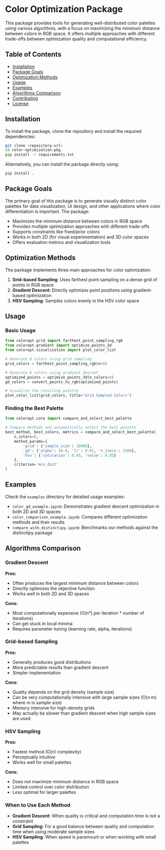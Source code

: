 # Color Optimization Package

This package provides tools for generating well-distributed color palettes using various algorithms, with a focus on maximizing the minimum distance between colors in RGB space. It offers multiple approaches with different trade-offs between optimization quality and computational efficiency.

## Table of Contents

- [Installation](#installation)
- [Package Goals](#package-goals)
- [Optimization Methods](#optimization-methods)
- [Usage](#usage)
- [Examples](#examples)
- [Algorithms Comparison](#algorithms-comparison)
- [Contributing](#contributing)
- [License](#license)

## Installation

To install the package, clone the repository and install the required dependencies:

```bash
git clone <repository-url>
cd color-optimization-pkg
pip install -r requirements.txt
```

Alternatively, you can install the package directly using:

```bash
pip install .
```

## Package Goals

The primary goal of this package is to generate visually distinct color palettes for data visualization, UI design, and other applications where color differentiation is important. The package:

- Maximizes the minimum distance between colors in RGB space
- Provides multiple optimization approaches with different trade-offs
- Supports constraints like fixed/prior colors
- Works in both 2D (for visual experimentation) and 3D color spaces
- Offers evaluation metrics and visualization tools

## Optimization Methods

The package implements three main approaches for color optimization:

1. **Grid-based Sampling**: Uses farthest point sampling on a dense grid of points in RGB space
2. **Gradient Descent**: Directly optimizes point positions using gradient-based optimization
3. **HSV Sampling**: Samples colors evenly in the HSV color space

## Usage

### Basic Usage

```python
from coloropt.grid import farthest_point_sampling_rgb
from coloropt.gradient import optimize_points_3d
from coloropt.visualization import plot_color_list

# Generate 8 colors using grid sampling
grid_colors = farthest_point_sampling_rgb(n=8)

# Generate 8 colors using gradient descent
optimized_points = optimize_points_3d(n_colors=8)
gd_colors = convert_points_to_rgb(optimized_points)

# Visualize the resulting palette
plot_color_list(grid_colors, title="Grid Sampled Colors")
```

### Finding the Best Palette

```python
from coloropt.core import compare_and_select_best_palette

# Compare methods and automatically select the best palette
best_method, best_colors, metrics = compare_and_select_best_palette(
    n_colors=8,
    method_params={
        'grid': {'sample_size': 10000},
        'gd': {'alpha': 40.0, 'lr': 0.01, 'n_iters': 1500},
        'hsv': {'saturation': 0.85, 'value': 0.85}
    },
    criterion='min_dist'
)
```

## Examples

Check the `examples` directory for detailed usage examples:

- `color_gd_example.ipynb`: Demonstrates gradient descent optimization in both 2D and 3D spaces
- `color_comparison_example.ipynb`: Compares different optimization methods and their results
- `compare_with_distinctipy.ipynb`: Benchmarks our methods against the distinctipy package

## Algorithms Comparison

### Gradient Descent

**Pros:**
- Often produces the largest minimum distance between colors
- Directly optimizes the objective function
- Works well in both 2D and 3D spaces

**Cons:**
- Most computationally expensive (O(n²) per iteration * number of iterations)
- Can get stuck in local minima
- Requires parameter tuning (learning rate, alpha, iterations)

### Grid-based Sampling

**Pros:**
- Generally produces good distributions
- More predictable results than gradient descent
- Simpler implementation

**Cons:**
- Quality depends on the grid density (sample size)
- Can be very computationally intensive with large sample sizes (O(n·m) where m is sample size)
- Memory intensive for high-density grids
- May actually be slower than gradient descent when high sample sizes are used

### HSV Sampling

**Pros:**
- Fastest method (O(n) complexity)
- Perceptually intuitive
- Works well for small palettes

**Cons:**
- Does not maximize minimum distance in RGB space
- Limited control over color distribution
- Less optimal for larger palettes

### When to Use Each Method

- **Gradient Descent**: When quality is critical and computation time is not a constraint
- **Grid Sampling**: For a good balance between quality and computation time when using moderate sample sizes
- **HSV Sampling**: When speed is paramount or when working with small palettes
